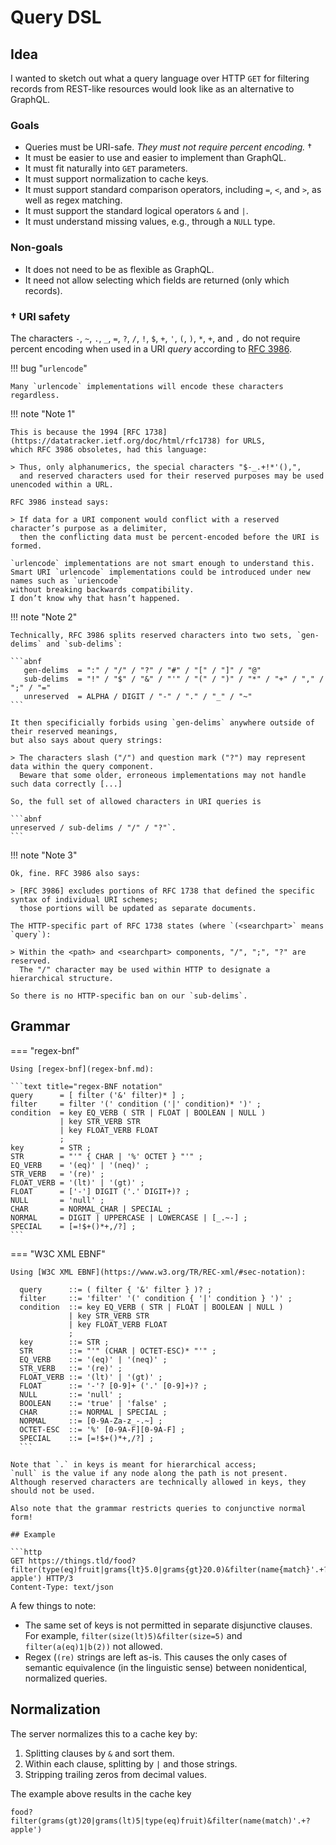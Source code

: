 # Query DSL

## Idea

I wanted to sketch out what a query language over HTTP `GET` for filtering records from REST-like resources
would look like as an alternative to GraphQL.

### Goals

- Queries must be URI-safe. _They must not require percent encoding._ †
- It must be easier to use and easier to implement than GraphQL.
- It must fit naturally into `GET` parameters.
- It must support normalization to cache keys.
- It must support standard comparison operators, including `=`, `<`, and `>`, as well as regex matching.
- It must support the standard logical operators `&` and `|`.
- It must understand missing values, e.g., through a `NULL` type.

### Non-goals

- It does not need to be as flexible as GraphQL.
- It need not allow selecting which fields are returned (only which records).


### † URI safety

The characters `-`, `~`, `.`, `_`, `=`, `?`, `/`, `!`, `$`, `+`, `'`, `(`, `)`, `*`, `+`, and `,`
do not require percent encoding when used in a URI _query_
according to [RFC 3986](https://datatracker.ietf.org/doc/html/rfc3986).

!!! bug "`urlencode`"

    Many `urlencode` implementations will encode these characters regardless.

!!! note "Note 1"

    This is because the 1994 [RFC 1738](https://datatracker.ietf.org/doc/html/rfc1738) for URLS,
    which RFC 3986 obsoletes, had this language:

    > Thus, only alphanumerics, the special characters "$-_.+!*'(),",
      and reserved characters used for their reserved purposes may be used unencoded within a URL.

    RFC 3986 instead says:

    > If data for a URI component would conflict with a reserved character’s purpose as a delimiter,
      then the conflicting data must be percent-encoded before the URI is formed.

    `urlencode` implementations are not smart enough to understand this.
    Smart URI `urlencode` implementations could be introduced under new names such as `uriencode`
    without breaking backwards compatibility.
    I don’t know why that hasn’t happened.

!!! note "Note 2"

    Technically, RFC 3986 splits reserved characters into two sets, `gen-delims` and `sub-delims`:

    ```abnf
       gen-delims  = ":" / "/" / "?" / "#" / "[" / "]" / "@"
       sub-delims  = "!" / "$" / "&" / "'" / "(" / ")" / "*" / "+" / "," / ";" / "="
       unreserved  = ALPHA / DIGIT / "-" / "." / "_" / "~"
    ```

    It then specificially forbids using `gen-delims` anywhere outside of their reserved meanings,
    but also says about query strings:

    > The characters slash ("/") and question mark ("?") may represent data within the query component.
      Beware that some older, erroneous implementations may not handle such data correctly [...]

    So, the full set of allowed characters in URI queries is

    ```abnf
    unreserved / sub-delims / "/" / "?"`.
    ```

!!! note "Note 3"

    Ok, fine. RFC 3986 also says:

    > [RFC 3986] excludes portions of RFC 1738 that defined the specific syntax of individual URI schemes;
      those portions will be updated as separate documents.

    The HTTP-specific part of RFC 1738 states (where `(<searchpart>` means `query`):

    > Within the <path> and <searchpart> components, "/", ";", "?" are reserved.
      The "/" character may be used within HTTP to designate a hierarchical structure.

    So there is no HTTP-specific ban on our `sub-delims`.

## Grammar

=== "regex-bnf"

    Using [regex-bnf](regex-bnf.md):

    ```text title="regex-BNF notation"
    query      = [ filter ('&' filter)* ] ;
    filter     = filter '(' condition ('|' condition)* ')' ;
    condition  = key EQ_VERB ( STR | FLOAT | BOOLEAN | NULL )
               | key STR_VERB STR
               | key FLOAT_VERB FLOAT
               ;
    key        = STR ;
    STR        = "'" { CHAR | '%' OCTET } "'" ;
    EQ_VERB    = '(eq)' | '(neq)' ;
    STR_VERB   = '(re)' ;
    FLOAT_VERB = '(lt)' | '(gt)' ;
    FLOAT      = ['-'] DIGIT ('.' DIGIT+)? ;
    NULL       = 'null' ;
    CHAR       = NORMAL_CHAR | SPECIAL ;
    NORMAL     = DIGIT | UPPERCASE | LOWERCASE | [_.~-] ;
    SPECIAL    = [=!$+()*+,/?] ;
    ```

=== "W3C XML EBNF"

    Using [W3C XML EBNF](https://www.w3.org/TR/REC-xml/#sec-notation):

  ```ebnf
    query      ::= ( filter { '&' filter } )? ;
    filter     ::= 'filter' '(' condition { '|' condition } ')' ;
    condition  ::= key EQ_VERB ( STR | FLOAT | BOOLEAN | NULL )
               | key STR_VERB STR
               | key FLOAT_VERB FLOAT
               ;
    key        ::= STR ;
    STR        ::= "'" (CHAR | OCTET-ESC)* "'" ;
    EQ_VERB    ::= '(eq)' | '(neq)' ;
    STR_VERB   ::= '(re)' ;
    FLOAT_VERB ::= '(lt)' | '(gt)' ;
    FLOAT      ::= '-'? [0-9]+ ('.' [0-9]+)? ;
    NULL       ::= 'null' ;
    BOOLEAN    ::= 'true' | 'false' ;
    CHAR       ::= NORMAL | SPECIAL ;
    NORMAL     ::= [0-9A-Za-z_-.~] ;
    OCTET-ESC  ::= '%' [0-9A-F][0-9A-F] ;
    SPECIAL    ::= [=!$+()*+,/?] ;
    ```

Note that `.` in keys is meant for hierarchical access;
`null` is the value if any node along the path is not present.
Although reserved characters are technically allowed in keys, they should not be used.

Also note that the grammar restricts queries to conjunctive normal form!

## Example

```http
GET https://things.tld/food?filter(type(eq)fruit|grams{lt}5.0|grams{gt}20.0)&filter(name{match}'.+?apple') HTTP/3
Content-Type: text/json
```

A few things to note:

- The same set of keys is not permitted in separate disjunctive clauses.
  For example, `filter(size(lt)5)&filter(size=5)` and `filter(a(eq)1|b(2))` not allowed.
- Regex (`(re)` strings are left as-is.
  This causes the only cases of semantic equivalence (in the linguistic sense)
  between nonidentical, normalized queries.

## Normalization

The server normalizes this to a cache key by:

1. Splitting clauses by `&` and sort them.
2. Within each clause, splitting by `|` and those strings.
3. Stripping trailing zeros from decimal values.

The example above results in the cache key

```text
food?filter(grams(gt)20|grams(lt)5|type(eq)fruit)&filter(name(match)'.+?apple')
```
